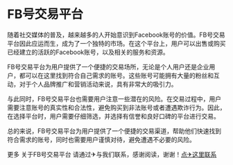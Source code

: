# FB号交易平台

随着社交媒体的普及，越来越多的人开始意识到Facebook账号的价值。FB号交易平台因此应运而生，成为了一个独特的市场。在这个平台上，用户可以出售或购买已经建立的活跃的Facebook账号，以及相关的服务和资源。

FB号交易平台为用户提供了一个便捷的交易场所，无论是个人用户还是企业用户，都可以在这里找到符合自己需求的账号。这些账号可能拥有大量的粉丝和互动，对于个人品牌推广和营销活动来说，具有非常大的吸引力。

与此同时，FB号交易平台也需要用户注意一些潜在的风险。在交易过程中，用户需要注意账号的真实性和合法性，避免购买到非法账号或者遭遇欺诈行为。因此，在选择平台时，用户需要仔细筛选，并选择有信誉和良好口碑的平台进行交易。

总的来说，FB号交易平台为用户提供了一个便捷的交易渠道，帮助他们快速找到符合需求的账号，同时也需要用户谨慎对待，避免遭遇不必要的风险。

更多 关于FB号交易平台 请通过✈与我们联系，感谢阅读，谢谢！[点✈这里联系](https://abc.k02.cc)